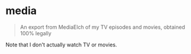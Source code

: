 # media

> An export from MediaElch of my TV episodes and movies, obtained 100% legally

Note that I don't actually watch TV or movies.
